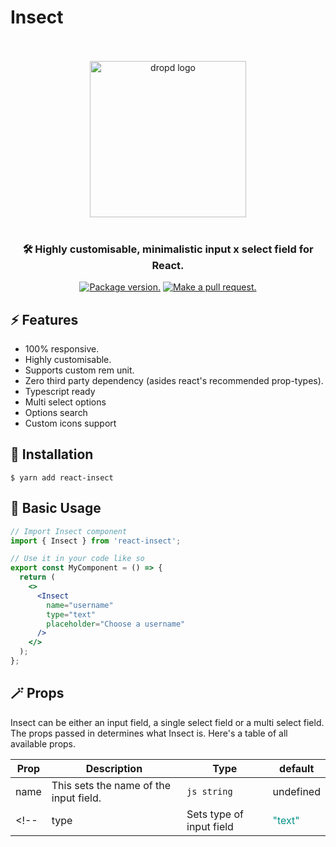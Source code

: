 # Insect

<div align="center">
  <br />
  <br />
  <img src="https://res.cloudinary.com/kadet/image/upload/v1642358094/insect/logo_dbzodw.svg" width="250" height="auto" alt="dropd logo" align="center" />
  <br />
  <br />
  <h3 align="center">🛠 Highly customisable, minimalistic input x select field for React.</h3>

  <p align="center">
  <a href="https://npm.im/react-insect"><img src="https://img.shields.io/npm/v/react-dropd.svg?color=brightgreen&style=flat-square" alt="Package version."></a>
  <a href="http://makeapullrequest.com"><img src="https://img.shields.io/badge/PR(s)-welcome-brightgreen.svg?style=flat-square" alt="Make a pull request."></a>
  </p>
</div>

## ⚡️ Features

- 100% responsive.
- Highly customisable.
- Supports custom rem unit.
- Zero third party dependency (asides react's recommended prop-types).
- Typescript ready
- Multi select options
- Options search
- Custom icons support

## 🔑 Installation

```
$ yarn add react-insect
```

## 📄 Basic Usage

```jsx
// Import Insect component
import { Insect } from 'react-insect';

// Use it in your code like so
export const MyComponent = () => {
  return (
    <>
      <Insect
        name="username"
        type="text"
        placeholder="Choose a username"
      />
    </>
  );
};
```

## 🪄 Props

Insect can be either an input field, a single select field or a multi select field. The props passed in determines what Insect is. Here's a table of all available props.

| Prop | Description | Type | default
| --- | --- | --- | --- |
| name | This sets the name of the input field. | ```js string``` | undefined
<!-- | type | Sets type of input field | <span style="color:#029288">"text" | "number" | "password" | "email" | "select"</span> | text -->

